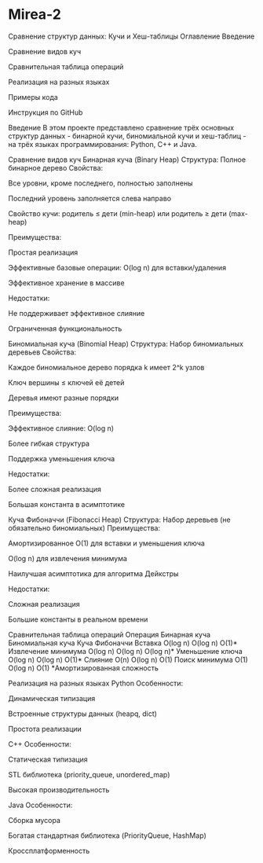 # Mirea-2

Сравнение структур данных: Кучи и Хеш-таблицы
Оглавление
Введение

Сравнение видов куч

Сравнительная таблица операций

Реализация на разных языках

Примеры кода

Инструкция по GitHub

Введение
В этом проекте представлено сравнение трёх основных структур данных - бинарной кучи, биномиальной кучи и хеш-таблиц - на трёх языках программирования: Python, C++ и Java.

Сравнение видов куч
Бинарная куча (Binary Heap)
Структура: Полное бинарное дерево
Свойства:

Все уровни, кроме последнего, полностью заполнены

Последний уровень заполняется слева направо

Свойство кучи: родитель ≤ дети (min-heap) или родитель ≥ дети (max-heap)

Преимущества:

Простая реализация

Эффективные базовые операции: O(log n) для вставки/удаления

Эффективное хранение в массиве

Недостатки:

Не поддерживает эффективное слияние

Ограниченная функциональность

Биномиальная куча (Binomial Heap)
Структура: Набор биномиальных деревьев
Свойства:

Каждое биномиальное дерево порядка k имеет 2^k узлов

Ключ вершины ≤ ключей её детей

Деревья имеют разные порядки

Преимущества:

Эффективное слияние: O(log n)

Более гибкая структура

Поддержка уменьшения ключа

Недостатки:

Более сложная реализация

Большая константа в асимптотике

Куча Фибоначчи (Fibonacci Heap)
Структура: Набор деревьев (не обязательно биномиальных)
Преимущества:

Амортизированное O(1) для вставки и уменьшения ключа

O(log n) для извлечения минимума

Наилучшая асимптотика для алгоритма Дейкстры

Недостатки:

Сложная реализация

Большие константы в реальном времени

Сравнительная таблица операций
Операция	Бинарная куча	Биномиальная куча	Куча Фибоначчи
Вставка	O(log n)	O(log n)	O(1)*
Извлечение минимума	O(log n)	O(log n)	O(log n)*
Уменьшение ключа	O(log n)	O(log n)	O(1)*
Слияние	O(n)	O(log n)	O(1)
Поиск минимума	O(1)	O(log n)	O(1)
*Амортизированная сложность

Реализация на разных языках
Python
Особенности:

Динамическая типизация

Встроенные структуры данных (heapq, dict)

Простота реализации

C++
Особенности:

Статическая типизация

STL библиотека (priority_queue, unordered_map)

Высокая производительность

Java
Особенности:

Сборка мусора

Богатая стандартная библиотека (PriorityQueue, HashMap)

Кроссплатформенность
